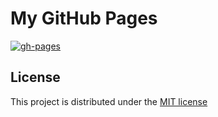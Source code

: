 # My GitHub Pages

[![gh-pages](https://github.com/weslenng-labs/gh-pages/workflows/gh-pages/badge.svg?branch=master)](https://github.com/weslenng-labs/gh-pages/actions)

## License

This project is distributed under the [MIT license](LICENSE)
